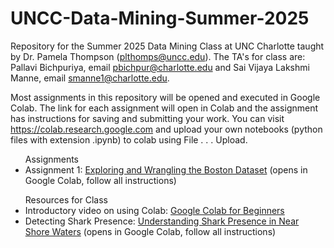 # UNCC-Data-Mining-Summer-2025
Repository for the Summer 2025 Data Mining Class at UNC Charlotte taught by Dr. Pamela Thompson (plthomps@uncc.edu). The TA's for class are:
Pallavi Bichpuriya, email pbichpur@charlotte.edu and Sai Vijaya Lakshmi Manne, email smanne1@charlotte.edu.

Most assignments in this repository will be opened and executed in Google Colab. The link for each assignment will open in Colab and the assignment has instructions for saving and submitting your work. You can visit https://colab.research.google.com and upload your own notebooks (python files with extension .ipynb) to colab using File . . . Upload.<br>

<ul>Assignments
  <li>Assignment 1: <a href="https://githubtocolab.com/plthomps/UNCC-Data-Mining-Summer-2025/blob/main/Boston_Data_Exploration.ipynb">Exploring and Wrangling the Boston Dataset</a> (opens in Google Colab, follow all instructions)</li>
</li>
</ul>
<ul>Resources for Class
  <li>Introductory video on using Colab: <a href="https://www.youtube.com/watch?v=RLYoEyIHL6A">Google Colab for Beginners</a></li>
  <li>Detecting Shark Presence: <a href="https://githubtocolab.com/plthomps/UNCC-Data-Mining-Summer-2025/blob/main/Detecting_Shark_Presence.ipynb">Understanding Shark Presence in Near Shore Waters</a> (opens in Google Colab, follow all instructions)</li>
</ul>
